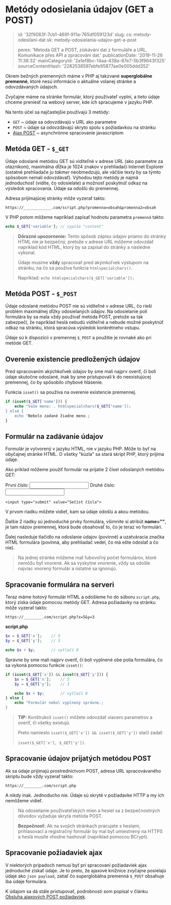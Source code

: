 Metódy odosielania údajov (GET a POST)
======================================

> id: '32f9083f-7cb1-469f-911a-765df059123d'
> slug:
> 	cs: metody-odesilani-dat
> 	sk: metody-odosielania-udajov-get-a-post
> 
> perex: 'Metoda GET a POST, získávání dat z formuláře a URL. Komunikace přes API a zpracování dat.'
> publicationDate: '2019-11-26 11:38:32'
> mainCategoryId: '2a1ef8bc-14aa-438a-87e7-5b3f9643f325'
> sourceContentHash: '2282538597ebfe95877ae0e005ddd352'

Okrem bežných premenných máme v PHP aj takzvané **superglobálne premenné**, ktoré nesú informácie o aktuálne volanej stránke a odovzdávaných údajoch.

Zvyčajne máme na stránke formulár, ktorý používateľ vyplní, a tieto údaje chceme preniesť na webový server, kde ich spracujeme v jazyku PHP.

Na tento účel sa najčastejšie používajú 3 metódy:

- `GET` ~ údaje sa odovzdávajú v URL ako parametre
- `POST` ~ údaje sa odovzdávajú skryto spolu s požiadavkou na stránku
- <a href="/ajax-post">Ajax POST</a> ~ asynchrónne spracovanie javascriptom

Metóda GET - `$_GET`
--------------------

Údaje odoslané metódou GET sú viditeľné v adrese URL (ako parametre za otáznikom), maximálna dĺžka je 1024 znakov v prehliadači Internet Explorer (ostatné prehliadače ju *takmer* neobmedzujú, ale väčšie texty by sa týmto spôsobom nemali odovzdávať). Výhodou tejto metódy je najmä jednoduchosť (vidíte, čo odosielate) a možnosť poskytnúť odkaz na výsledok spracovania. Údaje sa odošlú do premennej.

Adresa prijímajúcej stránky môže vyzerať takto:

`https://____________.com/script.php?promenna=obsah&promenna2=obsah`

V PHP potom môžeme napríklad zapísať hodnotu parametra `premenná` takto:

```php
echo $_GET['variable'];	// vypíše "content"
```

> **Dôrazné upozornenie:** Tento spôsob zápisu údajov priamo do stránky HTML nie je bezpečný, pretože v adrese URL môžeme odovzdať napríklad kód HTML, ktorý by sa zapísal do stránky a následne vykonal.
>
> Údaje musíme **vždy** spracovať pred akýmkoľvek výstupom na stránku, na čo sa používa funkcia `htmlspecialchars()`.
>
> Napríklad: `echo htmlspecialchars($_GET['variable']);`

Metóda POST - `$_POST`
----------------------

Údaje odoslané metódou POST nie sú viditeľné v adrese URL, čo rieši problém maximálnej dĺžky odosielaných údajov. Na odosielanie polí formulára by sa mala vždy používať metóda POST, pretože sa tak zabezpečí, že napríklad heslá nebudú viditeľné a nebude možné poskytnúť odkaz na stránku, ktorá spracúva výsledok konkrétneho vstupu.

Údaje sú k dispozícii v premennej `$_POST` a použitie je rovnaké ako pri metóde GET.

Overenie existencie predložených údajov
--------------------------------

Pred spracovaním akýchkoľvek údajov by sme mali najprv overiť, či boli údaje skutočne odoslané, inak by sme pristupovali k
 do neexistujúcej premennej, čo by spôsobilo chybové hlásenie.

Funkcia `isset()` sa používa na overenie existencie premennej.

```php
if (isset($_GET['name'])) {
    echo "Vaše meno: . htmlspecialchars($_GET['name']);
} else {
    echo "Nebolo zadané žiadne meno.;
}
```

Formulár na zadávanie údajov
------------------------

Formulár je vytvorený v jazyku HTML, nie v jazyku PHP. Môže to byť na obyčajnej stránke HTML. O všetky "kúzla" sa stará skript PHP, ktorý prijíma údaje.

Ako príklad môžeme použiť formulár na prijatie 2 čísel odoslaných metódou GET:

<form action="script.php" method="get">
    První číslo: <input type="text" name="x">
    Druhé číslo: <input type="text" name="y">

    <input type="submit" value="Sečíst čísla">
</form>

V prvom riadku môžete vidieť, kam sa údaje odošlú a akou metódou.

Ďalšie 2 riadky sú jednoduché prvky formulára, všimnite si atribút **name=""**, je tam názov premennej, ktorá bude obsahovať to, čo je teraz vo formulári.

Ďalej nasleduje tlačidlo na odoslanie údajov (povinné) a uzatváracia značka HTML formulára (povinná, aby prehliadač vedel, čo má ešte odoslať a čo nie).

> Na jednej stránke môžeme mať ľubovoľný počet formulárov, ktoré nemôžu byť vnorené. Ak sa vyskytne vnorenie, vždy sa odošle najviac vnorený formulár a ostatné sa ignorujú.

Spracovanie formulára na serveri
-------------------------------

Teraz máme hotový formulár HTML a odošleme ho do súboru `script.php`, ktorý získa údaje pomocou metódy GET. Adresa požiadavky na stránku môže vyzerať takto:

`https://________.com/script.php?x=5&y=3`

**script.php**

```php
$x = $_GET['x'];	// 5
$y = $_GET['y'];	// 3

echo $x + $y;		// vytlačí 8
```

Správne by sme mali najprv overiť, či boli vyplnené obe polia formulára, čo sa vykoná pomocou funkcie `isset()`:

```php
if (isset($_GET['x']) && isset($_GET['y'])) {
    $x = $_GET['x'];	// 5
    $y = $_GET['y'];	// 3

    echo $x + $y;		// vytlačí 8
} else {
    echo "Formulár nebol vyplnený správne.;
}
```

> **TIP:** Konštrukcii `isset()` môžete odovzdať viacero parametrov a overiť, či všetky existujú.
>
> Preto namiesto `isset($_GET['x']) && isset($_GET['y'])` stačí zadať:
>
> `isset($_GET['x'], $_GET['y'])`.

Spracovanie údajov prijatých metódou POST
--------------------------------------

Ak sa údaje prijímajú prostredníctvom POST, adresa URL spracovávaného skriptu bude vždy vyzerať takto:

`https://________.com/script.php`

A nikdy inak. Jednoducho nie. Údaje sú skryté v požiadavke HTTP a my ich nemôžeme vidieť.

> Na odosielanie používateľských mien a hesiel sa z bezpečnostných dôvodov vyžaduje skrytá metóda POST.
>
> **Bezpečnosť:** Ak na svojich stránkach pracujete s heslami, prihlasovací a registračný formulár by mal byť umiestnený na HTTPS a heslá musíte vhodne hashovať (napríklad pomocou BCrypt).

Spracovanie požiadaviek ajax
------------------------------

V niektorých prípadoch nemusí byť pri spracovaní požiadaviek ajax jednoduché získať údaje. Je to preto, že ajaxové knižnice zvyčajne posielajú údaje ako `json payload`, zatiaľ čo superglobálna premenná `$_POST` obsahuje iba údaje formulára.

K údajom sa dá stále pristupovať, podrobnosti som popísal v článku <a href="/ajax-post">Obsluha ajaxových POST požiadaviek</a>.
